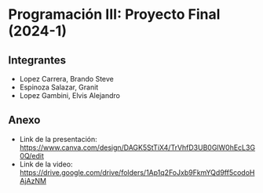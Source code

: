 # Programación III: Proyecto Final (2024-1)

## Integrantes

- Lopez Carrera, Brando Steve
- Espinoza Salazar, Granit
- Lopez Gambini, Elvis Alejandro

## Anexo

- Link de la presentación: https://www.canva.com/design/DAGK5StTiX4/TrVhfD3UB0GlW0hEcL3G0Q/edit
- Link de la video: https://drive.google.com/drive/folders/1Ap1q2FoJxb9FkmYQd9ff5codoHAjAzNM
